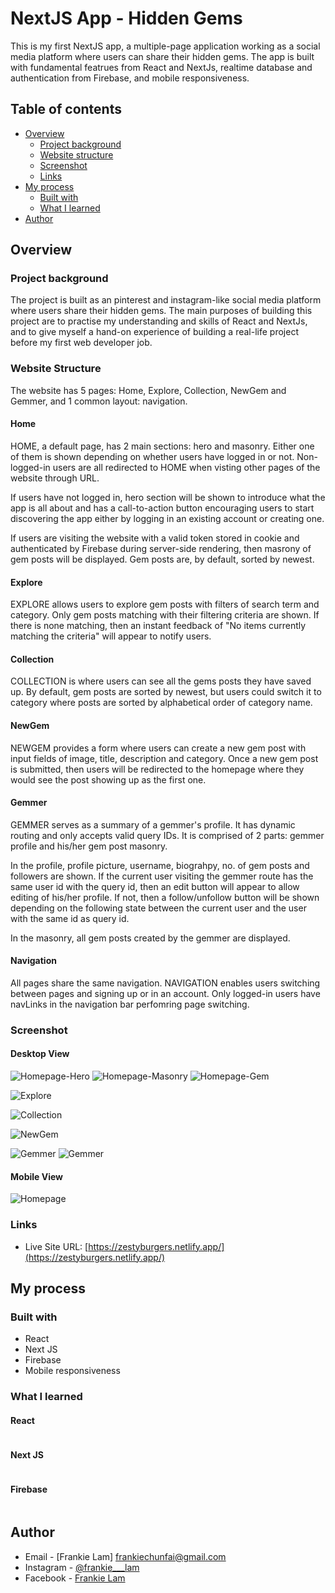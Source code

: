 # NextJS App - Hidden Gems

This is my first NextJS app, a multiple-page application working as a social media platform where users can share their hidden gems. The app is built with fundamental featrues from React and NextJs, realtime database and authentication from Firebase, and mobile responsiveness.

## Table of contents

- [Overview](#overview)
  - [Project background](#project-background)
  - [Website structure](#website-structure)
  - [Screenshot](#screenshot)
  - [Links](#links)
- [My process](#my-process)
  - [Built with](#built-with)
  - [What I learned](#what-i-learned)
- [Author](#author)

## Overview

### Project background

The project is built as an pinterest and instagram-like social media platform where users share their hidden gems. The main purposes of building this project are to practise my understanding and skills of React and NextJs, and to give myself a hand-on experience of building a real-life project before my first web developer job.

### Website Structure

The website has 5 pages: Home, Explore, Collection, NewGem and Gemmer, and 1 common layout: navigation.

#### Home

HOME, a default page, has 2 main sections: hero and masonry. Either one of them is shown depending on whether users have logged in or not. Non-logged-in users are all redirected to HOME when visting other pages of the website through URL.

If users have not logged in, hero section will be shown to introduce what the app is all about and has a call-to-action button encouraging users to start discovering the app either by logging in an existing account or creating one.

If users are visiting the website with a valid token stored in cookie and authenticated by Firebase during server-side rendering, then masrony of gem posts will be displayed. Gem posts are, by default, sorted by newest.

#### Explore

EXPLORE allows users to explore gem posts with filters of search term and category. Only gem posts matching with their filtering criteria are shown. If there is none matching, then an instant feedback of "No items currently matching the criteria" will appear to notify users.

#### Collection

COLLECTION is where users can see all the gems posts they have saved up. By default, gem posts are sorted by newest, but users could switch it to category where posts are sorted by alphabetical order of category name.

#### NewGem

NEWGEM provides a form where users can create a new gem post with input fields of image, title, description and category. Once a new gem post is submitted, then users will be redirected to the homepage where they would see the post showing up as the first one.

#### Gemmer

GEMMER serves as a summary of a gemmer's profile. It has dynamic routing and only accepts valid query IDs. It is comprised of 2 parts: gemmer profile and his/her gem post masonry.

In the profile, profile picture, username, biograhpy, no. of gem posts and followers are shown. If the current user visiting the gemmer route has the same user id with the query id, then an edit button will appear to allow editing of his/her profile. If not, then a follow/unfollow button will be shown depending on the following state between the current user and the user with the same id as query id.

In the masonry, all gem posts created by the gemmer are displayed.

#### Navigation

All pages share the same navigation. NAVIGATION enables users switching between pages and signing up or in an account. Only logged-in users have navLinks in the navigation bar perfomring page switching.

### Screenshot

#### Desktop View

![Homepage-Hero](./screenshots/Desktop-home-hero.png)
![Homepage-Masonry](./screenshots/Desktop-home-masonry.png)
![Homepage-Gem](./screenshots/Desktop-home-gem.png)

![Explore](./screenshots/Desktop-explore.png)

![Collection](./screenshots/Desktop-collection.png)

![NewGem](./screenshots/Desktop-newgem.png)

![Gemmer](./screenshots/Desktop-gemmer-self.png)
![Gemmer](./screenshots/Desktop-gemmer-others.png)

#### Mobile View

![Homepage](./screenshots/Mobile-home.png)

### Links

- Live Site URL: [https://zestyburgers.netlify.app/](https://zestyburgers.netlify.app/)

## My process

### Built with

- React
- Next JS
- Firebase
- Mobile responsiveness

### What I learned

#### React

```js

```

#### Next JS

```js

```

#### Firebase

```js

```

## Author

- Email - [Frankie Lam] frankiechunfai@gmail.com
- Instagram - [@frankie\_\_\_lam](https://www.instagram.com/frankie___lam/)
- Facebook - [Frankie Lam](https://www.facebook.com/frankiecflam/)
